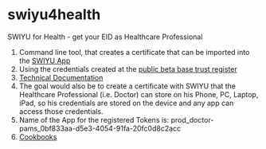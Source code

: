 # swiyu4health
SWIYU for Health - get your EID as Healthcare Professional

1. Command line tool, that creates a certificate that can be imported into the [SWIYU App](https://apps.apple.com/ch/app/swiyu/id6737259614?uo=2)
2. Using the credentials created at the [public beta base trust register](https://portal.trust-infra.swiyu-int.admin.ch/)
3. [Technical Documentation](https://swiyu-admin-ch.github.io/)
4. The goal would also be to create a certificate with SWIYU that the Healthcare Professional (i.e. Doctor) can store on his Phone, PC, Laptop, iPad, so his credentials are stored on the device and any app can access those credentials.
5. Name of the App for the registered Tokens is: prod_doctor-pams_0bf833aa-d5e3-4054-91fa-20fc0d8c2acc
6. [Cookbooks](https://swiyu-admin-ch.github.io/cookbooks/)
